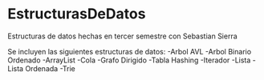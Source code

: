 # EstructurasDeDatos
Estructuras de datos hechas en tercer semestre con Sebastian Sierra

Se incluyen las siguientes estructuras de datos:
-Arbol AVL
-Arbol Binario Ordenado
-ArrayList
-Cola
-Grafo Dirigido
-Tabla Hashing
-Iterador
-Lista
-Lista Ordenada
-Trie
